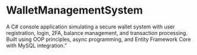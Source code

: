 # WalletManagementSystem
A C# console application simulating a secure wallet system with user registration, login, 2FA, balance management, and transaction processing. Built using OOP principles, async programming, and Entity Framework Core with MySQL integration.”
